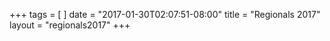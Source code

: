 +++
tags = [
]
date = "2017-01-30T02:07:51-08:00"
title = "Regionals 2017"
layout = "regionals2017"
+++
